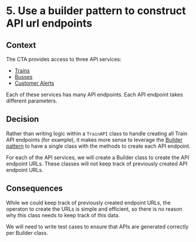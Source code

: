 # 5. Use a builder pattern to construct API url endpoints

## Context

The CTA provides access to three API services:

- [Trains](https://www.transitchicago.com/developers/traintracker/)
- [Busses](https://www.transitchicago.com/developers/bustracker/)
- [Customer Alerts](https://www.transitchicago.com/developers/alerts/)

Each of these services has many API endpoints. Each API endpoint takes different
parameters.

## Decision

Rather than writing logic within a `TrainAPI` class to handle creating all Train
API endpoints (for example), it makes more sense to leverage the
[Builder pattern](https://refactoring.guru/design-patterns/builder) to have a
single class with the methods to create each API endpoint.

For each of the API services, we will create a Builder class to create the API
endpoint URLs. These classes will not keep track of previously created API
endpoint URLs.

## Consequences

While we could keep track of previously created endpoint URLs, the operaton to
create the URLs is simple and efficient, so there is no reason why this class
needs to keep track of this data.

We will need to write test cases to ensure that APIs are generated correctly per
Builder class.
